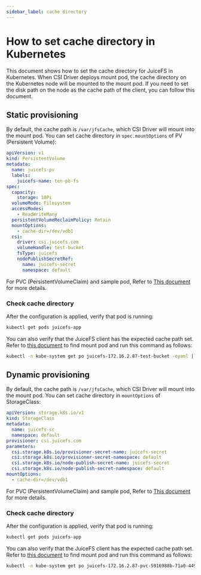 ```yaml
---
sidebar_label: cache directory
---
```


# How to set cache directory in Kubernetes

This document shows how to set the cache directory for JuiceFS in Kubernetes. When CSI Driver deploys mount pod,
the cache directory on the Kubernetes node will be mounted to the mount pod. If you need to set the disk path on the node as the cache path of the client, you can follow this document.

## Static provisioning

By default, the cache path is `/var/jfsCache`, which CSI Driver will mount into the mount pod. You can set cache directory in `spec.mountOptions` of PV (Persistent Volume):

```yaml
apiVersion: v1
kind: PersistentVolume
metadata:
  name: juicefs-pv
  labels:
    juicefs-name: ten-pb-fs
spec:
  capacity:
    storage: 10Pi
  volumeMode: Filesystem
  accessModes:
    - ReadWriteMany
  persistentVolumeReclaimPolicy: Retain
  mountOptions:
    - cache-dir=/dev/vdb1
  csi:
    driver: csi.juicefs.com
    volumeHandle: test-bucket
    fsType: juicefs
    nodePublishSecretRef:
      name: juicefs-secret
      namespace: default
```

For PVC (PersistentVolumeClaim) and sample pod, Refer to [This document](./static-provisioning.md) for more details.

### Check cache directory

After the configuration is applied, verify that pod is running:

```sh
kubectl get pods juicefs-app
```

You can also verify that the JuiceFS client has the expected cache path set. Refer
to [this document](../troubleshooting.md#get-mount-pod) to find mount pod and run this command as follows:

```sh
kubectl -n kube-system get po juicefs-172.16.2.87-test-bucket -oyaml | grep mount.juicefs
```

## Dynamic provisioning

By default, the cache path is `/var/jfsCache`, which CSI Driver will mount into the mount pod. You can set cache directory in `mountOptions` of StorageClass:

```yaml
apiVersion: storage.k8s.io/v1
kind: StorageClass
metadata:
  name: juicefs-sc
  namespace: default
provisioner: csi.juicefs.com
parameters:
  csi.storage.k8s.io/provisioner-secret-name: juicefs-secret
  csi.storage.k8s.io/provisioner-secret-namespace: default
  csi.storage.k8s.io/node-publish-secret-name: juicefs-secret
  csi.storage.k8s.io/node-publish-secret-namespace: default
mountOptions:
  - cache-dir=/dev/vdb1
```

For PVC (PersistentVolumeClaim) and sample pod, Refer to [This document](./dynamic-provisioning.md) for more details.

### Check cache directory

After the configuration is applied, verify that pod is running:

```sh
kubectl get pods juicefs-app
```

You can also verify that the JuiceFS client has the expected cache path set. Refer
to [this document](../troubleshooting.md#get-mount-pod) to find mount pod and run this command as follows:

```sh
kubectl -n kube-system get po juicefs-172.16.2.87-pvc-5916988b-71a0-4494-8315-877d2dbb8709 -oyaml | grep mount.juicefs
```
